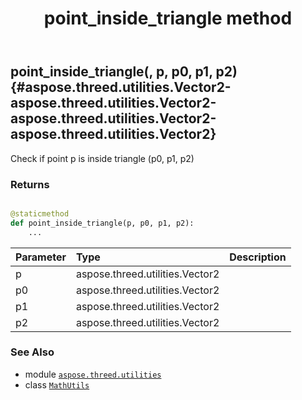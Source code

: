﻿---
title: point_inside_triangle method
second_title: Aspose.3D for Python via .NET API References
description: 
type: docs
weight: 50
url: /python-net/aspose.threed.utilities/mathutils/point_inside_triangle/
is_root: false
---

## point_inside_triangle(, p, p0, p1, p2) {#aspose.threed.utilities.Vector2-aspose.threed.utilities.Vector2-aspose.threed.utilities.Vector2-aspose.threed.utilities.Vector2}

Check if point p is inside triangle (p0, p1, p2)


### Returns 





```python

@staticmethod
def point_inside_triangle(p, p0, p1, p2):
    ...
```


| Parameter | Type | Description |
| :- | :- | :- |
| p | aspose.threed.utilities.Vector2 |  |
| p0 | aspose.threed.utilities.Vector2 |  |
| p1 | aspose.threed.utilities.Vector2 |  |
| p2 | aspose.threed.utilities.Vector2 |  |



### See Also
* module [`aspose.threed.utilities`](../../)
* class [`MathUtils`](/3d/python-net/aspose.threed.utilities/mathutils)
